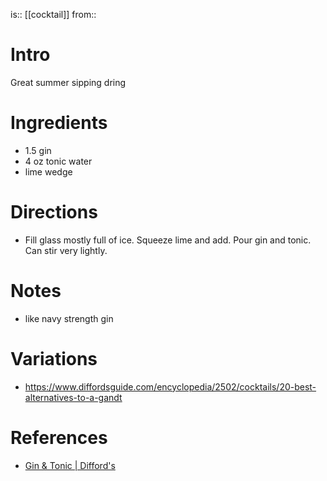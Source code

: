is:: [[cocktail]]
from:: 

# Intro
Great summer sipping dring

# Ingredients
- 1.5 gin
- 4 oz tonic water
- lime wedge

# Directions
- Fill glass mostly full of ice. Squeeze lime and add. Pour gin and tonic. Can stir very lightly.

# Notes
- like navy strength gin

# Variations
- https://www.diffordsguide.com/encyclopedia/2502/cocktails/20-best-alternatives-to-a-gandt

# References
- [Gin & Tonic | Difford's](https://www.diffordsguide.com/cocktails/recipe/835/gin-and-tonic)